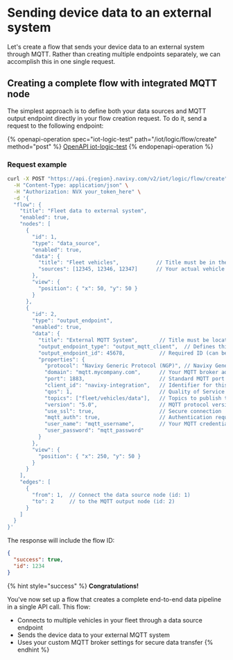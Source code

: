 # Sending device data to an external system

Let's create a flow that sends your device data to an external system through MQTT. Rather than creating multiple endpoints separately, we can accomplish this in one single request.

## Creating a complete flow with integrated MQTT node

The simplest approach is to define both your data sources and MQTT output endpoint directly in your flow creation request. To do it, send a request to the following endpoint:

{% openapi-operation spec="iot-logic-test" path="/iot/logic/flow/create" method="post" %}
[OpenAPI iot-logic-test](https://raw.githubusercontent.com/SquareGPS/iot-logic-api/refs/heads/api-docs-testing/IoT_Logic.json)
{% endopenapi-operation %}

### Request example

```bash
curl -X POST "https://api.{region}.navixy.com/v2/iot/logic/flow/create" \
  -H "Content-Type: application/json" \
  -H "Authorization: NVX your_token_here" \
  -d '{
  "flow": {
    "title": "Fleet data to external system",
    "enabled": true,
    "nodes": [
      {
        "id": 1,
        "type": "data_source",
        "enabled": true,
        "data": {
          "title": "Fleet vehicles",            // Title must be in the data object
          "sources": [12345, 12346, 12347]      // Your actual vehicle IDs
        },
        "view": {
          "position": { "x": 50, "y": 50 }
        }
      },
      {
        "id": 2,
        "type": "output_endpoint",
        "enabled": true,
        "data": {
          "title": "External MQTT System",       // Title must be located in the data object
          "output_endpoint_type": "output_mqtt_client",  // Defines this as an MQTT output
          "output_endpoint_id": 45678,           // Required ID (can be any unique number)
          "properties": {
            "protocol": "Navixy Generic Protocol (NGP)", // Navixy Generic Protocol
            "domain": "mqtt.mycompany.com",      // Your MQTT broker address
            "port": 1883,                        // Standard MQTT port
            "client_id": "navixy-integration",   // Identifier for this client
            "qos": 1,                            // Quality of Service level
            "topics": ["fleet/vehicles/data"],   // Topics to publish to
            "version": "5.0",                    // MQTT protocol version
            "use_ssl": true,                     // Secure connection
            "mqtt_auth": true,                   // Authentication required
            "user_name": "mqtt_username",        // Your MQTT credentials
            "user_password": "mqtt_password"
          }
        },
        "view": {
          "position": { "x": 250, "y": 50 }
        }
      }
    ],
    "edges": [
      {
        "from": 1,  // Connect the data source node (id: 1)
        "to": 2     // to the MQTT output node (id: 2)
      }
    ]
  }
}'
```

The response will include the flow ID:

```json
{
  "success": true,
  "id": 1234
}
```

{% hint style="success" %}
**Congratulations!**

You've now set up a flow that creates a complete end-to-end data pipeline in a single API call. This flow:

* Connects to multiple vehicles in your fleet through a data source endpoint
* Sends the device data to your external MQTT system
* Uses your custom MQTT broker settings for secure data transfer
{% endhint %}
